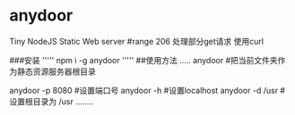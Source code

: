 # anydoor
Tiny NodeJS Static Web server
#range 206
处理部分get请求
使用curl

###安装
'''''
npm i -g anydoor
'''''
##使用方法
.....
anydoor #把当前文件夹作为静态资源服务器根目录

anydoor -p  8080 #设置端口号
anydoor -h       #设置localhost
anydoor -d /usr  #设置根目录为 /usr
........
